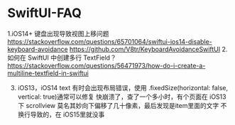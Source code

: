 # SwiftUI-FAQ
1.iOS14+ 键盘出现导致视图上移问题
    https://stackoverflow.com/questions/65701064/swiftui-ios14-disable-keyboard-avoidance
    https://github.com/V8tr/KeyboardAvoidanceSwiftUI
2.如何在 SwiftUI 中创建多行 TextField？
https://stackoverflow.com/questions/56471973/how-do-i-create-a-multiline-textfield-in-swiftui

3. iOS13，iOS14 text 有时会出现布局错误，使用 .fixedSize(horizontal: false, vertical: true)通常可以修复
快崩溃了，查了一个多小时，有个页面在 iOS13下 scrollview 莫名其妙向下偏移了几十像素，最后发现是item里面的文字 不换行导致的，在 iOS15里就没事

